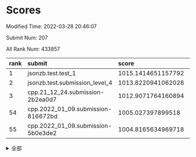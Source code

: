 # Scores

Modified Time: 2022-03-28 20:46:07

Submit Num: 207

All Rank Num: 433857

| rank |               submit               |       score        |       sigma        | pk_num |
| :--- | :--------------------------------- | :----------------- | :----------------- | :----- |
| 1    | jsonzb.test.test_1                 | 1015.1414651157792 | 0.8308355181963951 | 8382   |
| 2    | jsonzb.test.submission_level_4     | 1013.8220941062028 | 0.8397465080952135 | 8385   |
| 3    | cpp.21_12_24.submission-2b2ea0d7   | 1012.9071764160894 | 0.7971447294354637 | 8381   |
| 54   | cpp.2022_01_09.submission-816672bd | 1005.027397899518  | 0.7225288927946955 | 8384   |
| 55   | cpp.2022_01_09.submission-5b0e3de2 | 1004.8165634969718 | 0.729397560803568  | 8379   |


<details>
<summary>全部</summary>

| rank |                 submit                 |       score        |       sigma        | pk_num |
| :--- | :------------------------------------- | :----------------- | :----------------- | :----- |
| 1    | jsonzb.test.test_1                     | 1015.1414651157792 | 0.8308355181963951 | 8382   |
| 2    | jsonzb.test.submission_level_4         | 1013.8220941062028 | 0.8397465080952135 | 8385   |
| 3    | cpp.21_12_24.submission-2b2ea0d7       | 1012.9071764160894 | 0.7971447294354637 | 8381   |
| 4    | gobigger.level_3.submission_level_3_43 | 1011.9633982302094 | 0.786210953016589  | 8383   |
| 5    | gobigger.level_3.submission_level_3_11 | 1011.7394119877476 | 0.7848355268662754 | 8383   |
| 6    | gobigger.level_3.submission_level_3_25 | 1011.288312272631  | 0.7640271429025629 | 8380   |
| 7    | gobigger.level_3.submission_level_3_33 | 1011.2562261238269 | 0.7818480229991996 | 8385   |
| 8    | gobigger.level_3.submission_level_3_15 | 1011.1837176918514 | 0.7825439706631652 | 8380   |
| 9    | gobigger.level_3.submission_level_3_0  | 1011.0773529318641 | 0.7776017361005929 | 8387   |
| 10   | gobigger.level_3.submission_level_3_34 | 1011.0584555301692 | 0.7610247942868277 | 8382   |
| 11   | gobigger.level_3.submission_level_3_22 | 1011.0179320925387 | 0.7736127353250162 | 8378   |
| 12   | gobigger.level_3.submission_level_3_48 | 1010.9692716569245 | 0.7656651512564373 | 8384   |
| 13   | gobigger.level_3.submission_level_3_9  | 1010.9018212722591 | 0.7650620913177922 | 8379   |
| 14   | gobigger.level_3.submission_level_3_17 | 1010.7490144671485 | 0.795977602432618  | 8380   |
| 15   | gobigger.level_3.submission_level_3_45 | 1010.6572211767767 | 0.7496588234280622 | 8379   |
| 16   | gobigger.level_3.submission_level_3_6  | 1010.6163694659771 | 0.7495991771144339 | 8382   |
| 17   | gobigger.level_3.submission_level_3_3  | 1010.6089173990806 | 0.7741651695465942 | 8386   |
| 18   | gobigger.level_3.submission_level_3_19 | 1010.5896923676715 | 0.7454980939449403 | 8382   |
| 19   | gobigger.level_3.submission_level_3_5  | 1010.574085906682  | 0.7580951964747437 | 8383   |
| 20   | gobigger.level_3.submission_level_3_7  | 1010.5685952410945 | 0.7641696793408257 | 8384   |
| 21   | gobigger.level_3.submission_level_3_40 | 1010.5215266357214 | 0.7549557275686806 | 8385   |
| 22   | gobigger.level_3.submission_level_3_47 | 1010.4967264761752 | 0.7660263659100081 | 8387   |
| 23   | gobigger.level_3.submission_level_3_49 | 1010.4297134949755 | 0.7743339081446752 | 8386   |
| 24   | gobigger.level_3.submission_level_3_4  | 1010.3940802486359 | 0.7541106026071086 | 8381   |
| 25   | gobigger.level_3.submission_level_3_8  | 1010.3935331926581 | 0.7619215579147969 | 8380   |
| 26   | gobigger.level_3.submission_level_3_24 | 1010.3676675848079 | 0.7559553931783194 | 8391   |
| 27   | gobigger.level_3.submission_level_3_46 | 1010.3168691335853 | 0.7692202071292301 | 8389   |
| 28   | gobigger.level_3.submission_level_3_13 | 1010.3086563203805 | 0.7534015611679733 | 8379   |
| 29   | gobigger.level_3.submission_level_3_26 | 1010.2127561864773 | 0.7807237385004621 | 8385   |
| 30   | gobigger.level_3.submission_level_3_16 | 1010.1573170940248 | 0.7687578062780754 | 8382   |
| 31   | gobigger.level_3.submission_level_3_10 | 1010.1358105363855 | 0.779187563746162  | 8384   |
| 32   | gobigger.level_3.submission_level_3_37 | 1010.106679079498  | 0.7706014800250653 | 8388   |
| 33   | gobigger.level_3.submission_level_3_14 | 1010.0421207707607 | 0.7755209430669073 | 8386   |
| 34   | gobigger.level_3.submission_level_3_2  | 1009.940558369726  | 0.7643229509265437 | 8383   |
| 35   | gobigger.level_3.submission_level_3_39 | 1009.9131283522981 | 0.758664399684651  | 8374   |
| 36   | gobigger.level_3.submission_level_3_12 | 1009.8902503164924 | 0.7465639128819643 | 8384   |
| 37   | gobigger.level_3.submission_level_3_41 | 1009.8441696177429 | 0.766224977461306  | 8382   |
| 38   | gobigger.level_3.submission_level_3_18 | 1009.7547730830032 | 0.7387193028094434 | 8385   |
| 39   | gobigger.level_3.submission_level_3_44 | 1009.6415338956222 | 0.771813895630265  | 8386   |
| 40   | gobigger.level_3.submission_level_3_38 | 1009.6323899099738 | 0.7659467786073891 | 8379   |
| 41   | gobigger.level_3.submission_level_3_23 | 1009.4744457205693 | 0.7604358590311225 | 8382   |
| 42   | gobigger.level_3.submission_level_3_42 | 1009.4389262074424 | 0.7457187466551234 | 8387   |
| 43   | gobigger.level_3.submission_level_3_31 | 1009.4004067115291 | 0.7544759185519869 | 8385   |
| 44   | gobigger.level_3.submission_level_3_1  | 1009.3998823151401 | 0.7500915474725209 | 8384   |
| 45   | gobigger.level_3.submission_level_3_27 | 1009.3349132362836 | 0.7675578382992365 | 8386   |
| 46   | gobigger.level_3.submission_level_3_32 | 1009.3251375192802 | 0.7759887460621627 | 8382   |
| 47   | gobigger.level_3.submission_level_3_28 | 1009.301089080228  | 0.7584213303420012 | 8380   |
| 48   | gobigger.level_3.submission_level_3_21 | 1009.2371884632652 | 0.7568326629224165 | 8380   |
| 49   | gobigger.level_3.submission_level_3_29 | 1009.2111140202057 | 0.7742023004089125 | 8384   |
| 50   | gobigger.level_3.submission_level_3_35 | 1009.1494162772051 | 0.7605271135603293 | 8384   |
| 51   | gobigger.level_3.submission_level_3_30 | 1009.0290335297472 | 0.7643641759029847 | 8377   |
| 52   | gobigger.level_3.submission_level_3_36 | 1008.8989222935883 | 0.7521273250431242 | 8384   |
| 53   | gobigger.level_3.submission_level_3_20 | 1008.8422625392676 | 0.751233332840152  | 8382   |
| 54   | cpp.2022_01_09.submission-816672bd     | 1005.027397899518  | 0.7225288927946955 | 8384   |
| 55   | cpp.2022_01_09.submission-5b0e3de2     | 1004.8165634969718 | 0.729397560803568  | 8379   |
| 56   | gobigger.level_1.submission_level_1_33 | 1004.7890732322174 | 0.7211045835741697 | 8380   |
| 57   | gobigger.level_1.submission_level_1_47 | 1004.7387149800148 | 0.7281274825656228 | 8384   |
| 58   | gobigger.level_1.submission_level_1_5  | 1004.67877496995   | 0.7123856541797617 | 8383   |
| 59   | gobigger.level_1.submission_level_1_4  | 1004.1921060958705 | 0.7194616753233352 | 8386   |
| 60   | gobigger.level_1.submission_level_1_8  | 1004.179432617518  | 0.7289852476287816 | 8389   |
| 61   | gobigger.level_1.submission_level_1_36 | 1004.1791104477948 | 0.7174060665657385 | 8387   |
| 62   | gobigger.level_1.submission_level_1_49 | 1004.113189682765  | 0.7133043951663451 | 8386   |
| 63   | gobigger.level_1.submission_level_1_20 | 1003.9081072292983 | 0.7133068461282406 | 8379   |
| 64   | gobigger.level_1.submission_level_1_2  | 1003.8954095804473 | 0.7247835781918418 | 8388   |
| 65   | gobigger.level_1.submission_level_1_42 | 1003.7998422099143 | 0.7308678190936442 | 8384   |
| 66   | gobigger.level_1.submission_level_1_34 | 1003.7849958440285 | 0.7178874209650224 | 8386   |
| 67   | gobigger.level_1.submission_level_1_40 | 1003.7099099341668 | 0.7194901027670262 | 8383   |
| 68   | gobigger.level_1.submission_level_1_27 | 1003.6400735978009 | 0.7162256677993111 | 8380   |
| 69   | gobigger.level_1.submission_level_1_28 | 1003.6095565261929 | 0.7166031379643344 | 8383   |
| 70   | gobigger.level_1.submission_level_1_1  | 1003.5912292890845 | 0.7196325275102157 | 8384   |
| 71   | gobigger.level_1.submission_level_1_13 | 1003.5560087087487 | 0.7116817962789269 | 8380   |
| 72   | gobigger.level_1.submission_level_1_0  | 1003.5552372519211 | 0.7244702551408085 | 8380   |
| 73   | gobigger.level_1.submission_level_1_41 | 1003.4876854632042 | 0.7396387823874804 | 8385   |
| 74   | gobigger.level_1.submission_level_1_26 | 1003.4655913227139 | 0.7209676185386922 | 8383   |
| 75   | gobigger.level_1.submission_level_1_3  | 1003.4008206810745 | 0.7093974527483302 | 8383   |
| 76   | gobigger.level_1.submission_level_1_30 | 1003.3620874975553 | 0.7214337083049617 | 8389   |
| 77   | gobigger.level_1.submission_level_1_43 | 1003.3307049107963 | 0.7173869793819546 | 8387   |
| 78   | gobigger.level_1.submission_level_1_15 | 1003.3062913025487 | 0.7185668294820702 | 8381   |
| 79   | gobigger.level_1.submission_level_1_46 | 1003.1343565538647 | 0.720643365156483  | 8388   |
| 80   | gobigger.level_1.submission_level_1_17 | 1003.0907792528152 | 0.7198607354460476 | 8382   |
| 81   | gobigger.level_1.submission_level_1_37 | 1003.0871285431673 | 0.7097959540029085 | 8381   |
| 82   | gobigger.level_1.submission_level_1_12 | 1003.0394933500319 | 0.7172108436456758 | 8385   |
| 83   | gobigger.level_1.submission_level_1_45 | 1003.0373767668985 | 0.7130136787509272 | 8384   |
| 84   | gobigger.level_1.submission_level_1_18 | 1002.8805813398849 | 0.7187539412869971 | 8387   |
| 85   | gobigger.level_1.submission_level_1_6  | 1002.8304901047252 | 0.7127580938257974 | 8378   |
| 86   | gobigger.level_1.submission_level_1_23 | 1002.7760541034286 | 0.7061433406232926 | 8388   |
| 87   | gobigger.level_1.submission_level_1_29 | 1002.7445276357569 | 0.7212637031022441 | 8383   |
| 88   | gobigger.level_1.submission_level_1_24 | 1002.6488979868834 | 0.7140625561110837 | 8382   |
| 89   | gobigger.level_1.submission_level_1_16 | 1002.6062229845452 | 0.7095842444301133 | 8383   |
| 90   | gobigger.level_1.submission_level_1_32 | 1002.6024210083175 | 0.7266704131477211 | 8389   |
| 91   | gobigger.level_1.submission_level_1_19 | 1002.5786324733913 | 0.7185052736983504 | 8384   |
| 92   | gobigger.level_1.submission_level_1_35 | 1002.5765574854807 | 0.7021723485200583 | 8385   |
| 93   | gobigger.level_1.submission_level_1_7  | 1002.4516563976265 | 0.7108037056411681 | 8380   |
| 94   | gobigger.level_1.submission_level_1_21 | 1002.3745171959628 | 0.7254889220732449 | 8385   |
| 95   | gobigger.level_1.submission_level_1_44 | 1002.3487386695516 | 0.725140857774138  | 8387   |
| 96   | gobigger.level_1.submission_level_1_22 | 1002.3475322414496 | 0.7120300493992131 | 8388   |
| 97   | gobigger.level_1.submission_level_1_14 | 1002.3309576721299 | 0.7013839966682219 | 8387   |
| 98   | gobigger.level_1.submission_level_1_10 | 1002.2779836066572 | 0.7162796432877875 | 8382   |
| 99   | gobigger.level_1.submission_level_1_11 | 1002.2436258625783 | 0.7154231492073114 | 8387   |
| 100  | gobigger.level_1.submission_level_1_48 | 1002.1876628147888 | 0.7097801210051757 | 8384   |
| 101  | gobigger.level_1.submission_level_1_39 | 1001.9871868004863 | 0.7088776401802372 | 8387   |
| 102  | gobigger.level_1.submission_level_1_38 | 1001.6936457480253 | 0.7277838260436038 | 8387   |
| 103  | gobigger.level_1.submission_level_1_25 | 1001.682130942871  | 0.7085730255122995 | 8388   |
| 104  | gobigger.level_1.submission_level_1_31 | 1001.4958060231188 | 0.716452657412015  | 8386   |
| 105  | gobigger.level_1.submission_level_1_9  | 1001.2166827875634 | 0.7068483260794177 | 8386   |
| 106  | gobigger.random.submission_random_44   | 997.8707350250259  | 0.702144222526632  | 8386   |
| 107  | gobigger.random.submission_random_27   | 997.1956375416257  | 0.6992267911249187 | 8387   |
| 108  | gobigger.random.submission_random_43   | 997.0180370479441  | 0.7036164017249403 | 8382   |
| 109  | gobigger.random.submission_random_41   | 996.895097381591   | 0.7040292055650205 | 8380   |
| 110  | gobigger.random.submission_random_45   | 996.8838469909431  | 0.7168746854324696 | 8382   |
| 111  | gobigger.random.submission_random_7    | 996.6819798781218  | 0.7272722293759569 | 8382   |
| 112  | gobigger.random.submission_random_37   | 996.665680388677   | 0.707101797593825  | 8389   |
| 113  | gobigger.random.submission_random_32   | 996.6608385094912  | 0.7047504641908682 | 8376   |
| 114  | gobigger.random.submission_random_10   | 996.578854080059   | 0.7050014860651798 | 8387   |
| 115  | gobigger.random.submission_random_39   | 996.5326068527397  | 0.7057462570031581 | 8386   |
| 116  | gobigger.random.submission_random_8    | 996.4282469432779  | 0.7099976330291379 | 8383   |
| 117  | gobigger.random.submission_random_25   | 996.4134845423281  | 0.7082300380341967 | 8385   |
| 118  | gobigger.random.submission_random_30   | 996.3572658057556  | 0.7019110169852222 | 8386   |
| 119  | gobigger.random.submission_random_3    | 996.3489210080784  | 0.7021563846376292 | 8386   |
| 120  | gobigger.random.submission_random_15   | 996.3281023040345  | 0.7093548876900548 | 8383   |
| 121  | gobigger.random.submission_random_24   | 996.3173368042428  | 0.7019482668088549 | 8384   |
| 122  | gobigger.random.submission_random_16   | 996.284262309205   | 0.6989989205608446 | 8380   |
| 123  | gobigger.random.submission_random_22   | 996.0232473115722  | 0.7215204570120402 | 8384   |
| 124  | gobigger.random.submission_random_4    | 996.0122360998744  | 0.7170152569704813 | 8383   |
| 125  | gobigger.random.submission_random_36   | 995.9956038559048  | 0.7175181555032863 | 8379   |
| 126  | gobigger.random.submission_random_11   | 995.9936900604099  | 0.7144849750905802 | 8380   |
| 127  | gobigger.random.submission_random_19   | 995.9553338102476  | 0.7198382096873432 | 8385   |
| 128  | gobigger.random.submission_random_5    | 995.8942672646332  | 0.7102448977313902 | 8381   |
| 129  | gobigger.random.submission_random_23   | 995.797394500189   | 0.7025025240762532 | 8384   |
| 130  | gobigger.random.submission_random_9    | 995.7828001072571  | 0.7102301060113239 | 8378   |
| 131  | gobigger.random.submission_random_29   | 995.7726659439705  | 0.7016965495552624 | 8384   |
| 132  | gobigger.random.submission_random_49   | 995.7703738874409  | 0.6983676948913741 | 8384   |
| 133  | gobigger.random.submission_random_26   | 995.7109207387017  | 0.7129777661875603 | 8379   |
| 134  | gobigger.random.submission_random_18   | 995.7098396478564  | 0.6994910199335134 | 8386   |
| 135  | gobigger.random.submission_random_28   | 995.6795842018398  | 0.7055551310259148 | 8385   |
| 136  | gobigger.random.submission_random_35   | 995.671017191323   | 0.7077144071492447 | 8388   |
| 137  | gobigger.random.submission_random_0    | 995.615043169401   | 0.7105970251005858 | 8386   |
| 138  | gobigger.random.submission_random_31   | 995.6101507463421  | 0.6994316087264163 | 8386   |
| 139  | gobigger.random.submission_random_13   | 995.5997299494944  | 0.7055853581803967 | 8385   |
| 140  | gobigger.random.submission_random_20   | 995.576720378249   | 0.7091456281758939 | 8384   |
| 141  | gobigger.random.submission_random_6    | 995.5400563983907  | 0.7047928474305256 | 8382   |
| 142  | gobigger.random.submission_random_17   | 995.4694828067567  | 0.7204887876720844 | 8388   |
| 143  | gobigger.random.submission_random_40   | 995.4471195204525  | 0.7147237127641434 | 8386   |
| 144  | gobigger.random.submission_random_12   | 995.4315613552615  | 0.7147582098317216 | 8384   |
| 145  | gobigger.random.submission_random_14   | 995.4186570420063  | 0.6988464262843567 | 8386   |
| 146  | gobigger.random.submission_random_34   | 995.388001559903   | 0.7087015626301137 | 8381   |
| 147  | gobigger.random.submission_random_48   | 995.2959528791058  | 0.7194471472909951 | 8387   |
| 148  | gobigger.random.submission_random_38   | 995.2486218890249  | 0.7070102937033305 | 8387   |
| 149  | gobigger.random.submission_random_2    | 995.2347796114083  | 0.708269849433662  | 8388   |
| 150  | gobigger.random.submission_random_1    | 995.1238965602864  | 0.7174863769344113 | 8384   |
| 151  | gobigger.random.submission_random_47   | 995.1238550566164  | 0.724191103293832  | 8384   |
| 152  | gobigger.random.submission_random_46   | 995.0273549606386  | 0.7275519725488858 | 8383   |
| 153  | gobigger.random.submission_random_33   | 994.6094183461473  | 0.7107375562342333 | 8387   |
| 154  | gobigger.random.submission_random_21   | 994.1433822077925  | 0.7100252459453009 | 8378   |
| 155  | gobigger.level_2.submission_level_2_28 | 993.9769606538562  | 0.7321671813621583 | 8382   |
| 156  | gobigger.level_2.submission_level_2_43 | 993.9521368741273  | 0.7161162826585976 | 8388   |
| 157  | gobigger.level_2.submission_level_2_39 | 993.761650378794   | 0.7161084877470176 | 8384   |
| 158  | gobigger.level_2.submission_level_2_47 | 993.6516439820124  | 0.7355570256798186 | 8389   |
| 159  | gobigger.level_2.submission_level_2_8  | 993.606360059916   | 0.7519888626209095 | 8379   |
| 160  | gobigger.level_2.submission_level_2_9  | 993.588312635803   | 0.7224369349288824 | 8380   |
| 161  | gobigger.level_2.submission_level_2_34 | 993.2583124606781  | 0.7400918828544248 | 8387   |
| 162  | gobigger.level_2.submission_level_2_35 | 993.2553256078744  | 0.730910114745476  | 8383   |
| 163  | gobigger.level_2.submission_level_2_12 | 993.2425619530778  | 0.7152137598792151 | 8386   |
| 164  | gobigger.random.submission_random_42   | 993.2267376359151  | 0.7325854394259512 | 8385   |
| 165  | gobigger.level_2.submission_level_2_13 | 993.1482537984839  | 0.7219485745821137 | 8384   |
| 166  | gobigger.level_2.submission_level_2_15 | 993.1166734710774  | 0.7491647500982477 | 8379   |
| 167  | gobigger.level_2.submission_level_2_6  | 993.0792487440121  | 0.7440592236077002 | 8382   |
| 168  | gobigger.level_2.submission_level_2_10 | 992.964933069131   | 0.7426453533198949 | 8382   |
| 169  | gobigger.level_2.submission_level_2_16 | 992.911226772581   | 0.7292644723461669 | 8380   |
| 170  | gobigger.level_2.submission_level_2_37 | 992.9056336421407  | 0.7289625070693818 | 8387   |
| 171  | gobigger.level_2.submission_level_2_44 | 992.7802502395501  | 0.7192327809206635 | 8381   |
| 172  | gobigger.level_2.submission_level_2_0  | 992.7210812499696  | 0.7393397163611084 | 8380   |
| 173  | gobigger.level_2.submission_level_2_46 | 992.6991658899631  | 0.7469551234879612 | 8382   |
| 174  | gobigger.level_2.submission_level_2_18 | 992.6970197327657  | 0.732763100235074  | 8390   |
| 175  | gobigger.level_2.submission_level_2_49 | 992.653164342998   | 0.7434309001922307 | 8380   |
| 176  | gobigger.level_2.submission_level_2_1  | 992.6436415035771  | 0.7302294902003619 | 8380   |
| 177  | gobigger.level_2.submission_level_2_30 | 992.6232153784646  | 0.7458977910702964 | 8380   |
| 178  | gobigger.level_2.submission_level_2_24 | 992.5655541780415  | 0.736532426432117  | 8385   |
| 179  | gobigger.level_2.submission_level_2_45 | 992.4853243502353  | 0.7362056069144436 | 8384   |
| 180  | gobigger.level_2.submission_level_2_11 | 992.4613579976614  | 0.7489109152497806 | 8385   |
| 181  | gobigger.level_2.submission_level_2_33 | 991.9987134313816  | 0.7447046518181273 | 8387   |
| 182  | gobigger.level_2.submission_level_2_7  | 991.9761644660657  | 0.7462238437867607 | 8388   |
| 183  | gobigger.level_2.submission_level_2_23 | 991.9290798864257  | 0.7524703038012311 | 8382   |
| 184  | gobigger.level_2.submission_level_2_3  | 991.9223365665182  | 0.7482055939357941 | 8385   |
| 185  | gobigger.level_2.submission_level_2_2  | 991.8959404016256  | 0.7325881802757847 | 8383   |
| 186  | gobigger.level_2.submission_level_2_42 | 991.8918813502502  | 0.7476035920954381 | 8386   |
| 187  | gobigger.level_2.submission_level_2_22 | 991.8167596238549  | 0.747032304721674  | 8379   |
| 188  | gobigger.level_2.submission_level_2_48 | 991.715085651446   | 0.7504250813839538 | 8383   |
| 189  | gobigger.level_2.submission_level_2_41 | 991.6413767564804  | 0.7407649932571122 | 8383   |
| 190  | gobigger.level_2.submission_level_2_25 | 991.5988390910821  | 0.730873064761577  | 8380   |
| 191  | gobigger.level_2.submission_level_2_27 | 991.5922075378774  | 0.738905712631846  | 8386   |
| 192  | gobigger.level_2.submission_level_2_29 | 991.4934689404135  | 0.7341367307623877 | 8385   |
| 193  | gobigger.level_2.submission_level_2_31 | 991.4871511346158  | 0.7558982081347391 | 8384   |
| 194  | gobigger.level_2.submission_level_2_21 | 991.4542297943523  | 0.7670280560153571 | 8390   |
| 195  | gobigger.level_2.submission_level_2_40 | 991.2449997923192  | 0.741007741155751  | 8382   |
| 196  | gobigger.level_2.submission_level_2_38 | 991.2390390921119  | 0.7430577297705868 | 8388   |
| 197  | gobigger.level_2.submission_level_2_4  | 991.227975655114   | 0.7483025580010807 | 8381   |
| 198  | gobigger.level_2.submission_level_2_26 | 991.1827032915231  | 0.7631854586807183 | 8383   |
| 199  | gobigger.level_2.submission_level_2_5  | 991.1292367852111  | 0.7542748866555986 | 8386   |
| 200  | gobigger.level_2.submission_level_2_32 | 991.0796654478658  | 0.7443389509388036 | 8385   |
| 201  | gobigger.level_2.submission_level_2_36 | 991.0010671090918  | 0.7505076508390303 | 8382   |
| 202  | gobigger.level_2.submission_level_2_20 | 990.8156179000156  | 0.7691060447540707 | 8386   |
| 203  | gobigger.level_2.submission_level_2_19 | 990.7801104123722  | 0.7619926756110733 | 8385   |
| 204  | gobigger.level_2.submission_level_2_14 | 990.6983542787797  | 0.7555202793625508 | 8383   |
| 205  | gobigger.level_2.submission_level_2_17 | 990.4574816950361  | 0.7659460036638829 | 8385   |
| 206  | gobigger.none.submission_none_0        | 980.4725094933608  | 1.1961552111473297 | 8382   |
| 207  | gobigger.none.submission_none_1        | 977.1897214953971  | 1.4460893927127956 | 8384   |

</details>